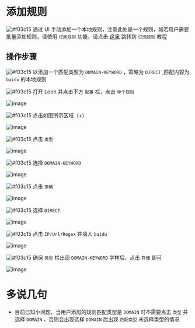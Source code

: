# 添加规则

![#f03c15](https://placehold.it/15/f03c15/000000?text=+) 通过 UI 手动添加一个本地规则，注意此处是一个规则，如若用户需要批量添加规则，请使用 `订阅规则` 功能，请点击 [这里](https://github.com/chiupam/tutorial/blob/master/Loon/Plus/Remote_Rule.md) 跳转到 `订阅规则` 教程

## 操作步骤

![#f03c15](https://placehold.it/15/f03c15/000000?text=+) 以添加一个匹配类型为 `DOMAIN-KEYWORD` ，策略为 `DIRECT` ,匹配内容为 `baidu` 的本地规则

![#f03c15](https://placehold.it/15/f03c15/000000?text=+) 打开 Loon 并点击下方 `配置` 栏，点击 `单个规则`

![image](https://raw.githubusercontent.com/chiupam/tutorial-image/master/Loon/Plus/Rule.jpg)

![#f03c15](https://placehold.it/15/f03c15/000000?text=+) 点击如图所示区域（+）

![image](https://raw.githubusercontent.com/chiupam/tutorial-image/master/Loon/Plus/Rule_1.jpg)

![#f03c15](https://placehold.it/15/f03c15/000000?text=+) 点击 `类型`

![image](https://raw.githubusercontent.com/chiupam/tutorial-image/master/Loon/Plus/Rule_2.jpg)

![#f03c15](https://placehold.it/15/f03c15/000000?text=+) 选择 `DOMAIN-KEYWORD`

![image](https://raw.githubusercontent.com/chiupam/tutorial-image/master/Loon/Plus/Rule_3.jpg)

![#f03c15](https://placehold.it/15/f03c15/000000?text=+) 点击 `策略`

![image](https://raw.githubusercontent.com/chiupam/tutorial-image/master/Loon/Plus/Rule_4.jpg)

![#f03c15](https://placehold.it/15/f03c15/000000?text=+) 选择 `DIRECT`

![image](https://raw.githubusercontent.com/chiupam/tutorial-image/master/Loon/Plus/Rule_5.jpg)

![#f03c15](https://placehold.it/15/f03c15/000000?text=+) 点击 `IP/Url/Regex` 并填入 `baidu`

![image](https://raw.githubusercontent.com/chiupam/tutorial-image/master/Loon/Plus/Rule_6.jpg)

![#f03c15](https://placehold.it/15/f03c15/000000?text=+) 确保 `类型` 栏出现 `DOMAIN-KEYWORD` 字样后，点击 `存储` 即可

![image](https://raw.githubusercontent.com/chiupam/tutorial-image/master/Loon/Plus/Rule_7.jpg)

# 多说几句

- 目前已知小问题，当用户添加的规则匹配类型是 `DOMAIN` 时不需要点击 `类型` 并选择 `DOMAIN` ，否则会出现选择 `DOMAIN` 后出现 `匹配类型` 未选择类型的情况

